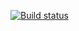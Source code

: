 [![Build status](https://ci.appveyor.com/api/projects/status/6oe84tamp6l6inm3?svg=true)](https://ci.appveyor.com/project/patvit/ci-template-math)

